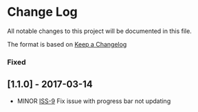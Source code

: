 # Change Log

All notable changes to this project will be documented in this file.

The format is based on [Keep a Changelog](http://keepachangelog.com/)

### Fixed

## [1.1.0] - 2017-03-14

- MINOR [ISS-9](https://github.com/kevoese/react-animated-progress-bar/issues/9)
  Fix issue with progress bar not updating
